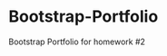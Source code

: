 # Bootstrap-Portfolio
Bootstrap Portfolio for homework #2
<!--mistake-this is the responsive portfolio
not entirely sure how to rename without having files misplaced. -->
